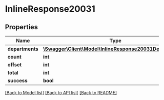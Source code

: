 # InlineResponse20031

## Properties
Name | Type | Description | Notes
------------ | ------------- | ------------- | -------------
**departments** | [**\Swagger\Client\Model\InlineResponse20031Departments[]**](InlineResponse20031Departments.md) |  | [optional] 
**count** | **int** |  | [optional] 
**offset** | **int** |  | [optional] 
**total** | **int** |  | [optional] 
**success** | **bool** |  | [optional] 

[[Back to Model list]](../../README.md#documentation-for-models) [[Back to API list]](../../README.md#documentation-for-api-endpoints) [[Back to README]](../../README.md)

